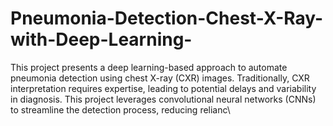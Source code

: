 # Pneumonia-Detection-Chest-X-Ray-with-Deep-Learning-
This project presents a deep learning-based approach to automate pneumonia detection using chest X-ray (CXR) images. Traditionally, CXR interpretation requires expertise, leading to potential delays and variability in diagnosis. This project leverages convolutional neural networks (CNNs) to streamline the detection process, reducing relianc\
